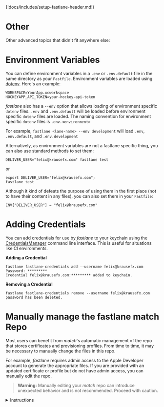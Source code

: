 {!docs/includes/setup-fastlane-header.md!}

# Other

Other advanced topics that didn't fit anywhere else:

# Environment Variables

You can define environment variables in a `.env` or `.env.default` file in the same directory as your `Fastfile`. Environment variables are loaded using [dotenv](https://github.com/bkeepers/dotenv). Here's an example:

```no-highlight
WORKSPACE=YourApp.xcworkspace
HOCKEYAPP_API_TOKEN=your-hockey-api-token
```

_fastlane_ also has a `--env` option that allows loading of environment specific `dotenv` files. `.env` and `.env.default` will be loaded before environment specific `dotenv` files are loaded. The naming convention for environment specific `dotenv` files is `.env.<environment>`

For example, `fastlane <lane-name> --env development` will load `.env`, `.env.default`, and `.env.development`

Alternatively, as environment variables are not a fastlane specific thing, you can also use standard methods to set them:

```
DELIVER_USER="felix@krausefx.com" fastlane test
```

or

```
export DELIVER_USER="felix@krausefx.com";
fastlane test
```

Although it kind of defeats the purpose of using them in the first place (not to have their content in any files), you can also set them in your `Fastfile`:

```
ENV["DELIVER_USER"] = "felix@krausefx.com"
```

# Adding Credentials

You can add credentials for use by _fastlane_ to your keychain using the [CredentialsManager](https://github.com/fastlane/fastlane/tree/master/credentials_manager) command line interface. This is useful for situations like CI environments.

**Adding a Credential**
```no-highlight
fastlane fastlane-credentials add --username felix@krausefx.com
Password: *********
Credential felix@krausefx.com:********* added to keychain.
```

**Removing a Credential**
```no-highlight
fastlane fastlane-credentials remove --username felix@krausefx.com
password has been deleted.
```

# Manually manage the fastlane match Repo

Most users can benefit from _match_'s automatic management of the repo that stores certificates and provisioning profiles. From time to time, it may be necessary to manually change the files in this repo.

For example, _fastlane_ requires admin access to the Apple Developer account to generate the appropriate files. If you are provided with an updated certificate or profile but do not have admin access, you can manually edit the repo.

> **Warning:** Manually editing your _match_ repo can introduce unexpected behavior and is not recommended. Proceed with caution.

<details markdown="1">
<summary>Instructions</summary>



### Overview

Because:

1. _fastlane_ encrypts the repo, and
2. _fastlane_ doesn't support manual edits to the repo

it's necessary to manually decrypt, then modify, then encrypt, the repo to make any changes.

> These instructions presuppose you already have _fastlane_ _match_ configured correctly.

### 🔓 Decryption Instructions

The easiest way to decrypt the repo is to use the _fastlane_ _match_ `Storage` and `Encryption` classes. You can do this from an interactive Ruby console:

```bash
$ bundle console
irb(main):001:0>
```

Then, require _match_ and set the appropriate parameters:

```ruby
irb(main):001:0> require 'match'
irb(main):002:0> git_url = 'https://github.com/fastlane/example-certificate-repo'
=> "https://github.com/fastlane/example-certificate-repo"
irb(main):003:0> shallow_clone = false
=> false
irb(main):004:0> ENV["MATCH_PASSWORD"] = 'example-password'
=> "example-password"
irb(main):005:0> branch = 'master'
=> "master"
```

Now create an instance of `Storage` and `Encryption`. The `download` method on `Storage` will clone the repo and the `decrypt_files` method on `Encryption` will decrypt the repo for you. Assign the return values to `storage` and `encrypt`, which we'll need later when we re-encrypt:

```ruby
irb(main):006:0> storage = Match::Storage.from_params({storage_mode: "git", git_url: git_url, shallow_clone: shallow_clone, git_branch: branch, clone_branch_directly: false})
irb(main):007:0> storage.download
irb(main):008:0> encryption = Match::Encryption.for_storage_mode("git", { git_url: git_url, working_directory: storage.working_directory})
irb(main):009:0> encryption.decrypt_files
[14:24:42]: 🔓  Successfully decrypted certificates repo
irb(main):010:0> storage.working_directory
=> "/var/folders/ql/4rgq9x7j51n_971xb332w9lc0000gn/T/d20181105-65220-1oalh6v"
```

The above example checks out the `master` (which is the default branch that _match_ uses). A common _match_ pattern is to create a separate branch per each developer team (the name of the branch being the team identifier).

The directory beginning with `/var/folders` contains the decrypted git repo. Modify it as needed.

If you are updating a `.p12` file, ensure it's exported from the keychain without a password, since _match_ doesn't support importing private keys with a password.

> **Warning:** Do *not* commit your changes. Allow _fastlane_ to do that for you.

Once your changes are made, we'll need to encrypt the repo and push it.

### 🔒 Encryption Instructions

In the Ruby console, call `encryption.encrypt_files` and `storage.save_changes!`. For example:

```ruby
irb(main):010:0> encryption.encrypt_files
irb(main):011:0> files_to_commit = Dir[File.join(storage.working_directory, "**", "*.{cer,p12,mobileprovision}")]
irb(main):012:0> storage.save_changes!(files_to_commit: files_to_commit)
```

Your changes will be encrypted, committed, and pushed.

> **Note:** If your keychain doesn't include the encryption passcode, you may be prompted for it. If so, just enter the same password you used to decrypt it.

</details>
